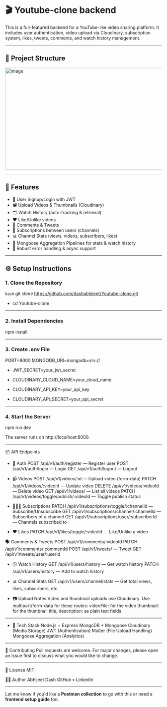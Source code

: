 # 🎬 Youtube-clone backend

This is a full-featured backend for a YouTube-like video sharing platform. It includes user authentication, video upload via Cloudinary, subscription system, likes, tweets, comments, and watch history management.

---

## 📁 Project Structure

<img width="1064" height="326" alt="image" src="https://github.com/user-attachments/assets/d522b469-8af5-4a73-8fba-a0d8d9adb847" />


---

## 🚀 Features

- 🔐 User Signup/Login with JWT
- 📽 Upload Videos & Thumbnails (Cloudinary)
- 🗂 Watch History (auto-tracking & retrieval)
- ❤️ Like/Unlike videos
- 💬 Comments & Tweets
- 🔄 Subscriptions between users (channels)
- 📊 Channel Stats (views, videos, subscribers, likes)
- 🧠 Mongoose Aggregation Pipelines for stats & watch history
- 🧪 Robust error handling & async support

---

## ⚙️ Setup Instructions

### 1. Clone the Repository

```bash```
git clone https://github.com/dashabhijeet/Youtube-clone.git
- cd Youtube-clone

---
### 2. Install Dependencies

npm install

---
### 3. Create .env File

PORT=8000
MONGODB_URI=mongodb+srv://<your-db-connection-string>
- JWT_SECRET=your_jwt_secret

- CLOUDINARY_CLOUD_NAME=your_cloud_name
- CLOUDINARY_API_KEY=your_api_key
- CLOUDINARY_API_SECRET=your_api_secret

---
### 4. Start the Server

npm run dev

The server runs on http://localhost:8000.

---
📦 API Endpoints
- 🔑 Auth
POST /api/v1/auth/register — Register user
POST /api/v1/auth/login — Login
GET /api/v1/auth/logout — Logout

- 📹 Videos
POST /api/v1/videos/:id — Upload video (form-data)
PATCH /api/v1/videos/:videoId — Update video
DELETE /api/v1/videos/:videoId — Delete video
GET /api/v1/videos/ — List all videos
PATCH /api/v1/videos/toggle/publish/:videoId — Toggle publish status

- 🧑‍🤝‍🧑 Subscriptions
PATCH /api/v1/subscriptions/toggle/:channelId — Subscribe/Unsubscribe
GET /api/v1/subscriptions/channel/:channelId — Subscribers of a channel
GET /api/v1/subscriptions/user/:subscriberId — Channels subscribed to

- ❤️ Likes
 PATCH /api/v1/likes/toggle/:videoId — Like/Unlike a video

🗣 Comments & Tweets
POST /api/v1/comments/:videoId
PATCH /api/v1/comments/:commentId
POST /api/v1/tweets/ — Tweet
GET /api/v1/tweets/user/:userId

- 🕒 Watch History
GET /api/v1/users/history — Get watch history
PATCH /api/v1/users/history — Add to watch history

- 📊 Channel Stats
GET /api/v1/users/channel/stats — Get total views, likes, subscribers, etc.

- 📷 Upload Notes
Video and thumbnail uploads use Cloudinary. Use multipart/form-data for these routes:
    videoFile: for the video
    thumbnail: for the thumbnail
    title, description: as plain text fields
  
---
-  📌 Tech Stack
Node.js + Express
MongoDB + Mongoose
Cloudinary (Media Storage)
JWT (Authentication)
Multer (File Upload Handling)
Mongoose Aggregation (Analytics)

---
🙌 Contributing
Pull requests are welcome. For major changes, please open an issue first to discuss what you would like to change.

---
📄 License
MIT

🧑‍💻 Author
Abhijeet Dash
GitHub • LinkedIn


---

Let me know if you'd like a **Postman collection** to go with this or need a **frontend setup guide** too.



